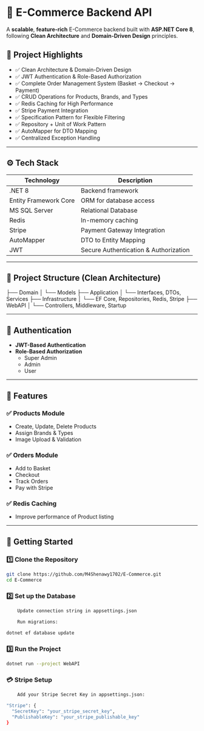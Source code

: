 # 🛒 E-Commerce Backend API

A **scalable**, **feature-rich** E-Commerce backend built with **ASP.NET Core 8**, following **Clean Architecture** and **Domain-Driven Design** principles.

## 📌 Project Highlights

- ✅ Clean Architecture & Domain-Driven Design
- ✅ JWT Authentication & Role-Based Authorization
- ✅ Complete Order Management System (Basket → Checkout → Payment)
- ✅ CRUD Operations for Products, Brands, and Types
- ✅ Redis Caching for High Performance
- ✅ Stripe Payment Integration
- ✅ Specification Pattern for Flexible Filtering
- ✅ Repository + Unit of Work Pattern
- ✅ AutoMapper for DTO Mapping
- ✅ Centralized Exception Handling

---

## ⚙️ Tech Stack

| Technology        | Description                           |
|-------------------|---------------------------------------|
| .NET 8            | Backend framework                     |
| Entity Framework Core | ORM for database access         |
| MS SQL Server     | Relational Database                   |
| Redis             | In-memory caching                     |
| Stripe            | Payment Gateway Integration           |
| AutoMapper        | DTO to Entity Mapping                 |
| JWT               | Secure Authentication & Authorization |

---

## 📁 Project Structure (Clean Architecture)

├── Domain
│ └── Models
├── Application
│ └── Interfaces, DTOs, Services
├── Infrastructure
│ └── EF Core, Repositories, Redis, Stripe
├── WebAPI
│ └── Controllers, Middleware, Startup


---

## 🔐 Authentication

- **JWT-Based Authentication**
- **Role-Based Authorization**
  - Super Admin
  - Admin
  - User

---

## 🧾 Features

### ✅ Products Module
- Create, Update, Delete Products
- Assign Brands & Types
- Image Upload & Validation

### ✅ Orders Module
- Add to Basket
- Checkout
- Track Orders
- Pay with Stripe

### ✅ Redis Caching
- Improve performance of Product listing

---

## 🚀 Getting Started

### 1️⃣ Clone the Repository

```bash
git clone https://github.com/M4Shenawy1702/E-Commerce.git
cd E-Commerce
```
### 2️⃣ Set up the Database
```bash
    Update connection string in appsettings.json

    Run migrations:

dotnet ef database update
```
### 3️⃣ Run the Project
```bash
dotnet run --project WebAPI
```
### 💳 Stripe Setup
```bash
    Add your Stripe Secret Key in appsettings.json:

"Stripe": {
  "SecretKey": "your_stripe_secret_key",
  "PublishableKey": "your_stripe_publishable_key"
}
```

